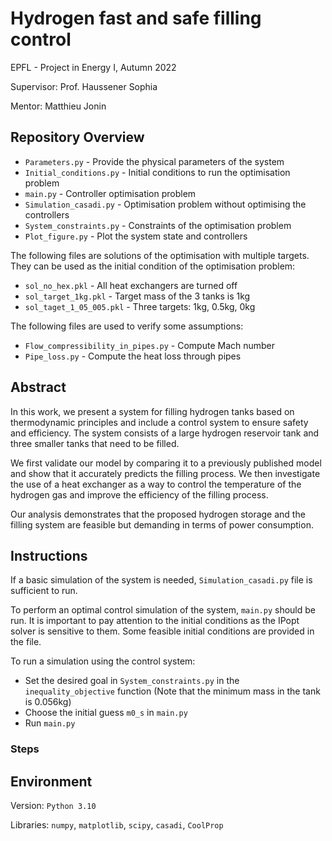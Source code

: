 # Hydrogen fast and safe filling control

EPFL - Project in Energy I, Autumn 2022 

Supervisor:	Prof. Haussener Sophia

Mentor: Matthieu Jonin 

## Repository Overview
- `Parameters.py` - Provide the physical parameters of the system
- `Initial_conditions.py` - Initial conditions to run the optimisation problem
- `main.py` - Controller optimisation problem
- `Simulation_casadi.py` - Optimisation problem without optimising the controllers
- `System_constraints.py` - Constraints of the optimisation problem
- `Plot_figure.py` - Plot the system state and controllers

The following files are solutions of the optimisation with multiple targets. They can be used as the initial condition of the 
optimisation problem:
- `sol_no_hex.pkl` - All heat exchangers are turned off
- `sol_target_1kg.pkl` - Target mass of the 3 tanks is 1kg
- `sol_taget_1_05_005.pkl` - Three targets: 1kg, 0.5kg, 0kg

The following files are used to verify some assumptions:
- `Flow_compressibility_in_pipes.py` - Compute Mach number
- `Pipe_loss.py` - Compute the heat loss through pipes

## Abstract
In this work, we present a system for filling hydrogen tanks based on thermodynamic principles and include a control 
system to ensure safety and efficiency. The system consists of a large hydrogen reservoir tank and three smaller tanks 
that need to be filled.

We first validate our model by comparing it to a previously published model and show that it 
accurately predicts the filling process. We then investigate the use of a heat exchanger as a way to control the 
temperature of the hydrogen gas and improve the efficiency of the filling process.

Our analysis demonstrates that the proposed hydrogen storage and the filling system are feasible but demanding in terms 
of power consumption.

## Instructions

If a basic simulation of the system is needed, `Simulation_casadi.py` file is sufficient to run.

To perform an optimal control simulation of the system, `main.py` 
should be run. It is important to pay attention to the initial conditions as the IPopt solver is sensitive to them. 
Some feasible initial conditions are provided in the file.

To run a simulation using the control system:
- Set the desired goal in `System_constraints.py` in the `inequality_objective` function 
(Note that the minimum mass in the tank is 0.056kg)
- Choose the initial guess `m0_s` in `main.py`
- Run `main.py`


### Steps

## Environment
Version: `Python 3.10`

Libraries: `numpy`, `matplotlib`, `scipy`, `casadi`, `CoolProp`
